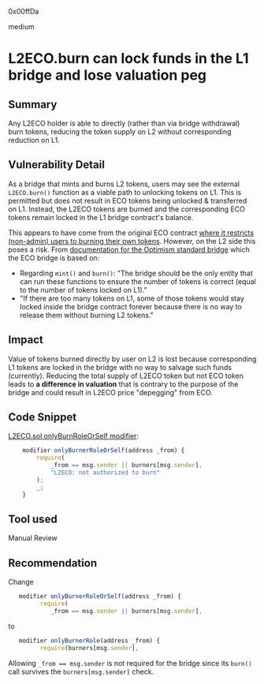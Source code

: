 0x00ffDa

medium

# L2ECO.burn can lock funds in the L1 bridge and lose valuation peg

## Summary
Any L2ECO holder is able to directly (rather than via bridge withdrawal) burn tokens, reducing the token supply on L2  without corresponding reduction on L1.

## Vulnerability Detail

As a bridge that mints and burns L2 tokens, users may see the external `L2ECO.burn()` function as a viable path to unlocking tokens on L1. This is permitted but does not result in ECO tokens being unlocked & transferred on L1. Instead, the L2ECO tokens are burned and the corresponding ECO tokens remain locked in the L1 bridge contract's balance.

This appears to have come from the original ECO contract [where it restricts (non-admin) users to burning their own tokens](https://github.com/helix-foundation/currency/blob/6faf5b8abd4444afd6206b7d80c82dead7049e4c/contracts/currency/ECO.sol#L58). However, on the L2 side this poses a risk. From [documentation for the Optimism standard bridge](https://ethereum.org/ml/developers/tutorials/optimism-std-bridge-annotated-code/) which the ECO bridge is based on:

- Regarding `mint()` and `burn()`: "The bridge should be the only entity that can run these functions to ensure the number of tokens is correct (equal to the number of tokens locked on L1)."
- "If there are too many tokens on L1, some of those tokens would stay locked inside the bridge contract forever because there is no way to release them without burning L2 tokens."

## Impact
Value of tokens burned directly by user on L2 is lost because corresponding L1 tokens are locked in the bridge with no way to salvage such funds (currently). Reducing the total supply of L2ECO token but not ECO token leads to **a difference in valuation** that is contrary to the purpose of the bridge and could result in L2ECO price "depegging" from ECO. 

## Code Snippet
[L2ECO.sol onlyBurnRoleOrSelf modifier](https://github.com/eco-association/op-eco/blob/39f205fb46eea3df770f0119a890ffdc1ac8f382/contracts/token/L2ECO.sol#L106-L112):
```javascript
    modifier onlyBurnerRoleOrSelf(address _from) {
        require(
            _from == msg.sender || burners[msg.sender],
            "L2ECO: not authorized to burn"
        );
        _;
    }
```

## Tool used

Manual Review

## Recommendation
Change
```javascript
   modifier onlyBurnerRoleOrSelf(address _from) {
         require(
            _from == msg.sender || burners[msg.sender],
```
to
```javascript
   modifier onlyBurnerRole(address _from) {
         require(burners[msg.sender],
```
Allowing `_from == msg.sender` is not required for the bridge since its `burn()` call survives the `burners[msg.sender]` check.